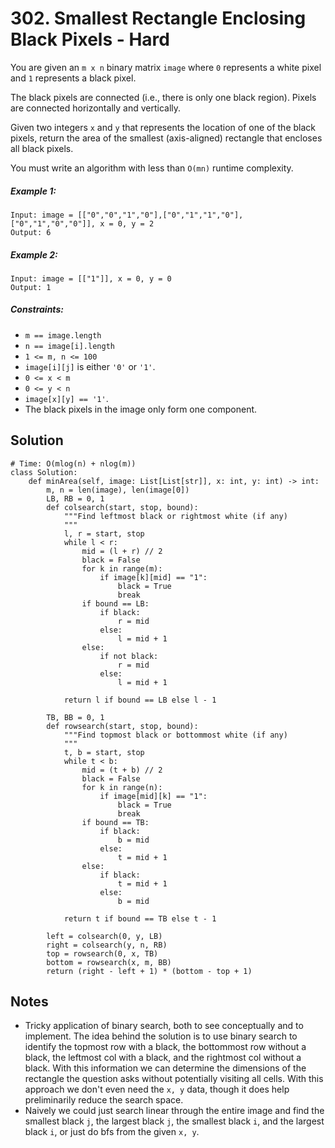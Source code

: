 # 302. Smallest Rectangle Enclosing Black Pixels - Hard

You are given an `m x n` binary matrix `image` where `0` represents a white pixel and `1` represents a black pixel.

The black pixels are connected (i.e., there is only one black region). Pixels are connected horizontally and vertically.

Given two integers `x` and `y` that represents the location of one of the black pixels, return the area of the smallest (axis-aligned) rectangle that encloses all black pixels.

You must write an algorithm with less than `O(mn)` runtime complexity.

##### Example 1:

```
Input: image = [["0","0","1","0"],["0","1","1","0"],["0","1","0","0"]], x = 0, y = 2
Output: 6
```

##### Example 2:

```
Input: image = [["1"]], x = 0, y = 0
Output: 1
```

##### Constraints:

- `m == image.length`
- `n == image[i].length`
- `1 <= m, n <= 100`
- `image[i][j]` is either `'0'` or `'1'`.
- `0 <= x < m`
- `0 <= y < n`
- `image[x][y] == '1'`.
- The black pixels in the image only form one component.

## Solution

```
# Time: O(mlog(n) + nlog(m))
class Solution:
    def minArea(self, image: List[List[str]], x: int, y: int) -> int:
        m, n = len(image), len(image[0])
        LB, RB = 0, 1
        def colsearch(start, stop, bound):
            """Find leftmost black or rightmost white (if any)
            """
            l, r = start, stop
            while l < r:
                mid = (l + r) // 2
                black = False
                for k in range(m):
                    if image[k][mid] == "1":
                        black = True
                        break
                if bound == LB:
                    if black:
                        r = mid
                    else:
                        l = mid + 1
                else:
                    if not black:
                        r = mid
                    else:
                        l = mid + 1
                        
            return l if bound == LB else l - 1
        
        TB, BB = 0, 1
        def rowsearch(start, stop, bound):
            """Find topmost black or bottommost white (if any)
            """
            t, b = start, stop
            while t < b:
                mid = (t + b) // 2
                black = False
                for k in range(n):
                    if image[mid][k] == "1":
                        black = True
                        break
                if bound == TB:
                    if black:
                        b = mid
                    else:
                        t = mid + 1
                else:
                    if black:
                        t = mid + 1
                    else:
                        b = mid
                        
            return t if bound == TB else t - 1
        
        left = colsearch(0, y, LB)
        right = colsearch(y, n, RB)
        top = rowsearch(0, x, TB)
        bottom = rowsearch(x, m, BB)
        return (right - left + 1) * (bottom - top + 1)
```

## Notes
- Tricky application of binary search, both to see conceptually and to implement. The idea behind the solution is to use binary search to identify the topmost row with a black, the bottommost row without a black, the leftmost col with a black, and the rightmost col without a black. With this information we can determine the dimensions of the rectangle the question asks without potentially visiting all cells. With this approach we don't even need the `x, y` data, though it does help preliminarily reduce the search space.
- Naively we could just search linear through the entire image and find the smallest black `j`, the largest black `j`, the smallest black `i`, and the largest black `i`, or just do bfs from the given `x, y`.
